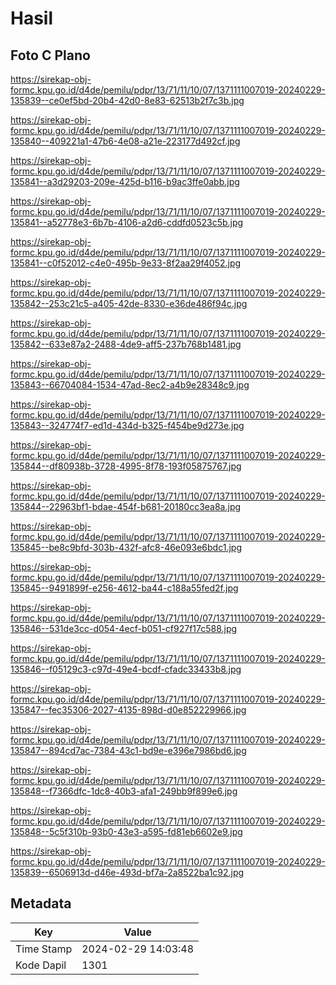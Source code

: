 # Hasil

## Foto C Plano

https://sirekap-obj-formc.kpu.go.id/d4de/pemilu/pdpr/13/71/11/10/07/1371111007019-20240229-135839--ce0ef5bd-20b4-42d0-8e83-62513b2f7c3b.jpg

https://sirekap-obj-formc.kpu.go.id/d4de/pemilu/pdpr/13/71/11/10/07/1371111007019-20240229-135840--409221a1-47b6-4e08-a21e-223177d492cf.jpg

https://sirekap-obj-formc.kpu.go.id/d4de/pemilu/pdpr/13/71/11/10/07/1371111007019-20240229-135841--a3d29203-209e-425d-b116-b9ac3ffe0abb.jpg

https://sirekap-obj-formc.kpu.go.id/d4de/pemilu/pdpr/13/71/11/10/07/1371111007019-20240229-135841--a52778e3-6b7b-4106-a2d6-cddfd0523c5b.jpg

https://sirekap-obj-formc.kpu.go.id/d4de/pemilu/pdpr/13/71/11/10/07/1371111007019-20240229-135841--c0f52012-c4e0-495b-9e33-8f2aa29f4052.jpg

https://sirekap-obj-formc.kpu.go.id/d4de/pemilu/pdpr/13/71/11/10/07/1371111007019-20240229-135842--253c21c5-a405-42de-8330-e36de486f94c.jpg

https://sirekap-obj-formc.kpu.go.id/d4de/pemilu/pdpr/13/71/11/10/07/1371111007019-20240229-135842--633e87a2-2488-4de9-aff5-237b768b1481.jpg

https://sirekap-obj-formc.kpu.go.id/d4de/pemilu/pdpr/13/71/11/10/07/1371111007019-20240229-135843--66704084-1534-47ad-8ec2-a4b9e28348c9.jpg

https://sirekap-obj-formc.kpu.go.id/d4de/pemilu/pdpr/13/71/11/10/07/1371111007019-20240229-135843--324774f7-ed1d-434d-b325-f454be9d273e.jpg

https://sirekap-obj-formc.kpu.go.id/d4de/pemilu/pdpr/13/71/11/10/07/1371111007019-20240229-135844--df80938b-3728-4995-8f78-193f05875767.jpg

https://sirekap-obj-formc.kpu.go.id/d4de/pemilu/pdpr/13/71/11/10/07/1371111007019-20240229-135844--22963bf1-bdae-454f-b681-20180cc3ea8a.jpg

https://sirekap-obj-formc.kpu.go.id/d4de/pemilu/pdpr/13/71/11/10/07/1371111007019-20240229-135845--be8c9bfd-303b-432f-afc8-46e093e6bdc1.jpg

https://sirekap-obj-formc.kpu.go.id/d4de/pemilu/pdpr/13/71/11/10/07/1371111007019-20240229-135845--9491899f-e256-4612-ba44-c188a55fed2f.jpg

https://sirekap-obj-formc.kpu.go.id/d4de/pemilu/pdpr/13/71/11/10/07/1371111007019-20240229-135846--531de3cc-d054-4ecf-b051-cf927f17c588.jpg

https://sirekap-obj-formc.kpu.go.id/d4de/pemilu/pdpr/13/71/11/10/07/1371111007019-20240229-135846--f05129c3-c97d-49e4-bcdf-cfadc33433b8.jpg

https://sirekap-obj-formc.kpu.go.id/d4de/pemilu/pdpr/13/71/11/10/07/1371111007019-20240229-135847--fec35306-2027-4135-898d-d0e852229966.jpg

https://sirekap-obj-formc.kpu.go.id/d4de/pemilu/pdpr/13/71/11/10/07/1371111007019-20240229-135847--894cd7ac-7384-43c1-bd9e-e396e7986bd6.jpg

https://sirekap-obj-formc.kpu.go.id/d4de/pemilu/pdpr/13/71/11/10/07/1371111007019-20240229-135848--f7366dfc-1dc8-40b3-afa1-249bb9f899e6.jpg

https://sirekap-obj-formc.kpu.go.id/d4de/pemilu/pdpr/13/71/11/10/07/1371111007019-20240229-135848--5c5f310b-93b0-43e3-a595-fd81eb6602e9.jpg

https://sirekap-obj-formc.kpu.go.id/d4de/pemilu/pdpr/13/71/11/10/07/1371111007019-20240229-135839--6506913d-d46e-493d-bf7a-2a8522ba1c92.jpg


## Metadata

| Key        | Value               |
| ---------- | ------------------- |
| Time Stamp | 2024-02-29 14:03:48 |
| Kode Dapil | 1301                |



